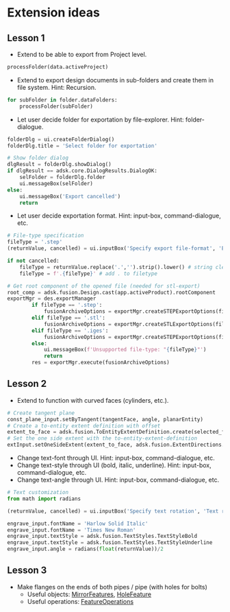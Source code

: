 # Extension ideas

## Lesson 1

- Extend to be able to export from Project level.

```python
processFolder(data.activeProject)
```

- Extend to export design documents in sub-folders and create them in file system. Hint: Recursion.

```python
for subFolder in folder.dataFolders:
    processFolder(subFolder)
```

- Let user decide folder for exportation by file-explorer. Hint: folder-dialogue.

```python
folderDlg = ui.createFolderDialog()
folderDlg.title = 'Select folder for exportation' 

# Show folder dialog
dlgResult = folderDlg.showDialog()
if dlgResult == adsk.core.DialogResults.DialogOK:
    selFolder = folderDlg.folder
    ui.messageBox(selFolder)
else:
    ui.messageBox('Export cancelled')
    return
```

- Let user decide exportation format. Hint: input-box, command-dialogue, etc.

```python
# File-type specification
fileType = '.step'
(returnValue, cancelled) = ui.inputBox('Specify export file-format', 'Export file-format', 'step')

if not cancelled:
    fileType = returnValue.replace('.','').strip().lower() # string cleanup
    fileType = f'.{fileType}' # add . to filetype

# Get root component of the opened file (needed for stl-export)
root_comp = adsk.fusion.Design.cast(app.activeProduct).rootComponent
exportMgr = des.exportManager
        if fileType == '.step':
            fusionArchiveOptions = exportMgr.createSTEPExportOptions(filePath + doc.name + fileType)
        elif fileType == '.stl':
            fusionArchiveOptions = exportMgr.createSTLExportOptions(filePath + doc.name + fileType)       
        elif fileType == '.iges':
            fusionArchiveOptions = exportMgr.createSTEPExportOptions(filePath + doc.name + fileType)
        else:
            ui.messageBox(f'Unsupported file-type: "{fileType}"')
            return
        res = exportMgr.execute(fusionArchiveOptions)
```

## Lesson 2

- Extend to function with curved faces (cylinders, etc.).

```python
# Create tangent plane
const_plane_input.setByTangent(tangentFace, angle, planarEntity)
# Create a to-entity extent definition with offset
extent_to_face = adsk.fusion.ToEntityExtentDefinition.create(selected_face.body, True, adsk.core.ValueInput.createByReal(-0.02))
# Set the one side extent with the to-entity-extent-definition
extInput.setOneSideExtent(extent_to_face, adsk.fusion.ExtentDirections.PositiveExtentDirection)
```

- Change text-font through UI. Hint: input-box, command-dialogue, etc.
- Change text-style through UI (bold, italic, underline). Hint: input-box, command-dialogue, etc.
- Change text-angle through UI. Hint: input-box, command-dialogue, etc.

```python
# Text customization
from math import radians

(returnValue, cancelled) = ui.inputBox('Specify text rotation', 'Text rotation', '180')

engrave_input.fontName = 'Harlow Solid Italic'
engrave_input.fontName = 'Times New Roman'
engrave_input.textStyle = adsk.fusion.TextStyles.TextStyleBold
engrave_input.textStyle = adsk.fusion.TextStyles.TextStyleUnderline
engrave_input.angle = radians(float(returnValue))/2
```

## Lesson 3

- Make flanges on the ends of both pipes / pipe (with holes for bolts)
  - Useful objects: [MirrorFeatures](https://help.autodesk.com/view/fusion360/ENU/?guid=GUID-GUID-e2fa227a-3c3c-4375-aeac-8557d4013178), [HoleFeature](https://help.autodesk.com/view/fusion360/ENU/?guid=GUID-GUID-3315b7ea-f85d-417c-ad31-2d328b72f6a5) 
  - Useful operations: [FeatureOperations](https://help.autodesk.com/view/fusion360/ENU/?guid=GUID-GUID-GUID-d7074f3d-95d5-408b-904f-91eb8cddc095)
